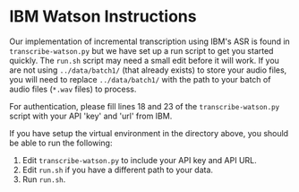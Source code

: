# IBM Watson Instructions

Our implementation of incremental transcription using IBM's ASR is found in `transcribe-watson.py` but we have set up a run script to get you started quickly. The `run.sh` script may need a small edit before it will work. If you are not using `../data/batch1/` (that already exists) to store your audio files, you will need to replace `../data/batch1/` with the path to your batch of audio files (`*.wav` files) to process.

For authentication, please fill lines 18 and 23 of the `transcribe-watson.py` script with your API 'key' and 'url' from IBM.

If you have setup the virtual environment in the directory above, you should be able to run the following:

1. Edit `transcribe-watson.py` to include your API key and API URL.
2. Edit `run.sh` if you have a different path to your data.
3. Run `run.sh`.
